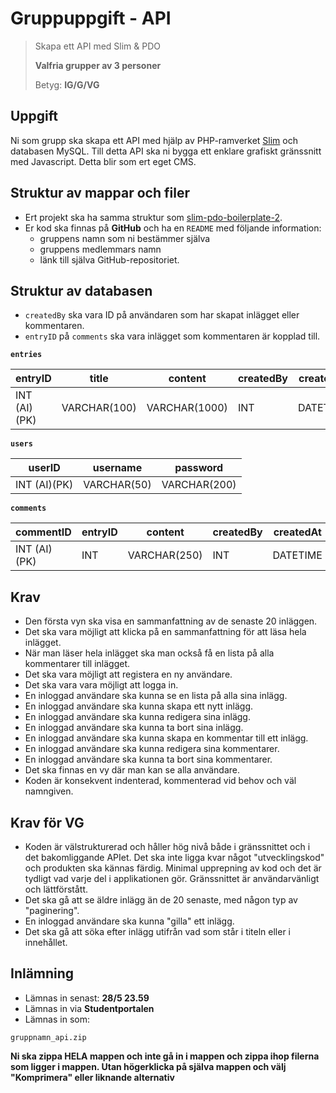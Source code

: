 # Gruppuppgift - API
> Skapa ett API med Slim & PDO
> 
> **Valfria grupper av 3 personer**
> 
> Betyg: **IG/G/VG**


## Uppgift

Ni som grupp ska skapa ett API med hjälp av PHP-ramverket [Slim](https://www.slimframework.com/) och databasen MySQL. Till detta API ska ni bygga ett enklare grafiskt gränssnitt med Javascript. Detta blir som ert eget CMS.

## Struktur av mappar och filer

* Ert projekt ska ha samma struktur som [slim-pdo-boilerplate-2](https://github.com/Vinnovera/cms-php-mysql-2019/tree/master/examples/slim/slim-pdo-boilerplate-2). 
* Er kod ska finnas på __GitHub__ och ha en `README` med följande information:
    - gruppens namn som ni bestämmer själva
    - gruppens medlemmars namn
    - länk till själva GitHub-repositoriet.

## Struktur av databasen

* `createdBy` ska vara ID på användaren som har skapat inlägget eller kommentaren.
* `entryID` på `comments` ska vara inlägget som kommentaren är kopplad till.

**`entries`**

| entryID      | title        | content       | createdBy  |   createdAt    |
| -------------| -------------| --------------| -----------|----------------|
| INT (AI)(PK) | VARCHAR(100) | VARCHAR(1000) |  INT       |   DATETIME     |

**`users`**

| userID       | username     | password     |
| -------------| -------------| -------------|
| INT (AI)(PK) | VARCHAR(50)  | VARCHAR(200) |

**`comments`**

| commentID    | entryID  | content      | createdBy      | createdAt  |
| -------------| ---------| -------------| ---------------| -----------|
| INT (AI)(PK) | INT      | VARCHAR(250) | INT            | DATETIME   |

## Krav

* Den första vyn ska visa en sammanfattning av de senaste 20 inläggen. 
* Det ska vara möjligt att klicka på en sammanfattning för att läsa hela inlägget. 
* När man läser hela inlägget ska man också få en lista på alla kommentarer till inlägget. 
* Det ska vara möjligt att registera en ny användare. 
* Det ska vara vara möjligt att logga in. 
* En inloggad användare ska kunna se en lista på alla sina inlägg. 
* En inloggad användare ska kunna skapa ett nytt inlägg. 
* En inloggad användare ska kunna redigera sina inlägg. 
* En inloggad användare ska kunna ta bort sina inlägg. 
* En inloggad användare ska kunna skapa en kommentar till ett inlägg. 
* En inloggad användare ska kunna redigera sina kommentarer. 
* En inloggad användare ska kunna ta bort sina kommentarer. 
* Det ska finnas en vy där man kan se alla användare. 
* Koden är konsekvent indenterad, kommenterad vid behov och väl namngiven.

## Krav för VG

* Koden är välstrukturerad och håller hög nivå både i gränssnittet och i det bakomliggande APIet. Det ska inte ligga kvar något "utvecklingskod" och produkten ska kännas färdig. Minimal upprepning av kod och det är tydligt vad varje del i applikationen gör. Gränssnittet är användarvänligt och lättförstått.
* Det ska gå att se äldre inlägg än de 20 senaste, med någon typ av "paginering". 
* En inloggad användare ska kunna "gilla" ett inlägg. 
* Det ska gå att söka efter inlägg utifrån vad som står i titeln eller i innehållet. 

## Inlämning

* Lämnas in senast: **28/5 23.59**
* Lämnas in via **Studentportalen**
* Lämnas in som:
```
gruppnamn_api.zip
```

**Ni ska zippa HELA mappen och inte gå in i mappen och zippa ihop filerna som ligger i mappen. Utan högerklicka på själva mappen och välj "Komprimera" eller liknande alternativ**
